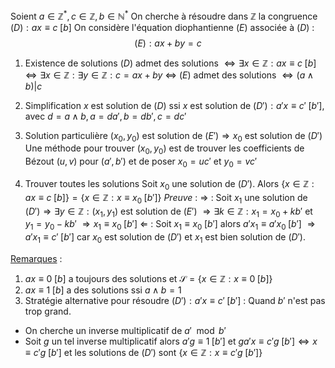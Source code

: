 
Soient $a\in\mathbb Z^{*}, c\in\mathbb Z, b\in\mathbb N^{*}$
On cherche à résoudre dans $\mathbb Z$ la congruence $(D) : ax\equiv c \;[b]$
On considère l'équation diophantienne $(E)$ associée à $(D)$ : $$(E) : ax+by=c$$

1) Existence de solutions
$(D)$ admet des solutions $\Leftrightarrow \exists x\in\mathbb Z : ax\equiv c\;[b]$
$\Leftrightarrow \exists x\in\mathbb Z : \exists y \in\mathbb Z : c = ax+by$
$\Leftrightarrow$ $(E)$ admet des solutions
$\Leftrightarrow (a\land b)|c$

2) Simplification 
$x$ est solution de $(D)$ ssi $x$ est solution de $(D') : a'x \equiv c' \;[b']$, avec $d=a\land b, a=da', b=db', c=dc'$ 

3) Solution particulière
$(x_{0},y_{0})$ est solution de $(E') \Rightarrow x_0$ est solution de $(D')$
Une méthode pour trouver $(x_0,y_0)$ est de trouver les coefficients de Bézout $(u,v)$ pour $(a',b')$ et de poser $x_{0}= uc'$ et $y_{0}= vc'$

4) Trouver toutes les solutions
Soit $x_0$ une solution de $(D')$. Alors
$\{x\in\mathbb Z : ax\equiv c\;[b]\} = \{x\in\mathbb Z : x\equiv x_0 \;[b']\}$
*Preuve* :
$\Rightarrow$ :
Soit $x_{1}$ une solution de $(D') \Rightarrow \exists y\in\mathbb Z : (x_{1},y_{1})$ est solution de $(E')$
$\Rightarrow \exists k\in\mathbb Z : x_{1}= x_{0}+kb'$ et $y_{1}=y_{0}-kb'$
$\Rightarrow x_{1}\equiv x_{0}\;[b']$
$\Leftarrow$ :
Soit $x_{1}\equiv x_0\;[b']$ alors
$a'x_{1}\equiv a'x_{0}\;[b']$
$\Rightarrow a'x_{1}\equiv c'\;[b']$ car $x_0$ est solution de $(D')$ et $x_1$ est bien solution de $(D')$.

<u>Remarques</u> :
1) $ax\equiv 0\;[b]$ a toujours des solutions et $\mathcal S=\{x\in\mathbb Z : x\equiv 0\;[b]\}$
2) $ax\equiv 1\;[b]$ a des solutions ssi $a\land b = 1$
3) Stratégie alternative pour résoudre $(D') : a'x\equiv c'\;[b']$ :
Quand $b'$ n'est pas trop grand.
- On cherche un inverse multiplicatif de $a'\mod b'$
- Soit $g$ un tel inverse multiplicatif alors $a'g\equiv 1\;[b']$
et $ga'x\equiv c'g\;[b'] \Leftrightarrow x\equiv c'g\;[b']$ et les solutions de $(D')$ sont $\{x\in\mathbb Z : x\equiv c'g\;[b']\}$
